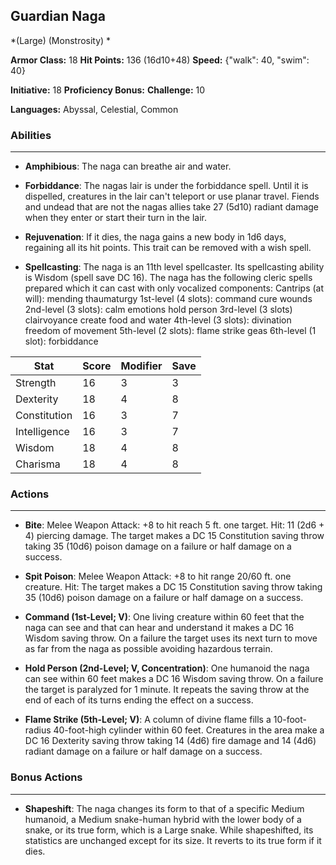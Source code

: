 ## Guardian Naga
*(Large) (Monstrosity) *

**Armor Class:** 18
**Hit Points:** 136 (16d10+48)
**Speed:** {"walk": 40, "swim": 40}

**Initiative:** 18
**Proficiency Bonus:**
**Challenge:** 10

**Languages:** Abyssal, Celestial, Common

### Abilities
 --- 
- **Amphibious**: The naga can breathe air and water.

- **Forbiddance**: The nagas lair is under the forbiddance spell. Until it is dispelled, creatures in the lair can't teleport or use planar travel. Fiends and undead that are not the nagas allies take 27 (5d10) radiant damage when they enter or start their turn in the lair.

- **Rejuvenation**: If it dies, the naga gains a new body in 1d6 days, regaining all its hit points. This trait can be removed with a wish spell.

- **Spellcasting**: The naga is an 11th level spellcaster. Its spellcasting ability is Wisdom (spell save DC 16). The naga has the following cleric spells prepared
 which it can cast with only vocalized components:
 Cantrips (at will): mending
 thaumaturgy
 1st-level (4 slots): command
 cure wounds
 2nd-level (3 slots): calm emotions
 hold person
 3rd-level (3 slots) clairvoyance
 create food and water
 4th-level (3 slots): divination
 freedom of movement
 5th-level (2 slots): flame strike
 geas
 6th-level (1 slot): forbiddance



| Stat | Score | Modifier | Save |
| ---- | ---- | ---- | ---- |
| Strength | 16 | 3 | 3 |
| Dexterity | 18 | 4 | 8 |
| Constitution | 16 | 3 | 7 |
| Intelligence | 16 | 3 | 7 |
| Wisdom | 18 | 4 | 8 |
| Charisma | 18 | 4 | 8 |

### Actions
 --- 
- **Bite**: Melee Weapon Attack: +8 to hit  reach 5 ft.  one target. Hit: 11 (2d6 + 4) piercing damage. The target makes a DC 15 Constitution saving throw  taking 35 (10d6) poison damage on a failure or half damage on a success.

- **Spit Poison**: Melee Weapon Attack: +8 to hit  range 20/60 ft.  one creature. Hit: The target makes a DC 15 Constitution saving throw  taking 35 (10d6) poison damage on a failure or half damage on a success.

- **Command (1st-Level; V)**: One living creature within 60 feet that the naga can see and that can hear and understand it makes a DC 16 Wisdom saving throw. On a failure  the target uses its next turn to move as far from the naga as possible  avoiding hazardous terrain.

- **Hold Person (2nd-Level; V, Concentration)**: One humanoid the naga can see within 60 feet makes a DC 16 Wisdom saving throw. On a failure  the target is paralyzed for 1 minute. It repeats the saving throw at the end of each of its turns  ending the effect on a success.

- **Flame Strike (5th-Level; V)**: A column of divine flame fills a 10-foot-radius  40-foot-high cylinder within 60 feet. Creatures in the area make a DC 16 Dexterity saving throw  taking 14 (4d6) fire damage and 14 (4d6) radiant damage on a failure or half damage on a success.

### Bonus Actions
 --- 
- **Shapeshift**: The naga changes its form to that of a specific Medium humanoid, a Medium snake-human hybrid with the lower body of a snake, or its true form, which is a Large snake. While shapeshifted, its statistics are unchanged except for its size. It reverts to its true form if it dies.

